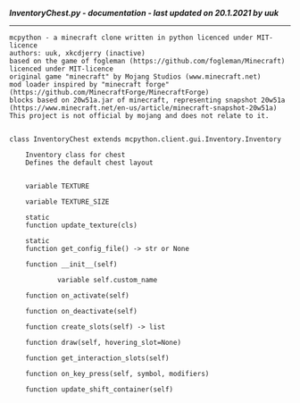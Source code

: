 ***InventoryChest.py - documentation - last updated on 20.1.2021 by uuk***
___

    mcpython - a minecraft clone written in python licenced under MIT-licence
    authors: uuk, xkcdjerry (inactive)
    based on the game of fogleman (https://github.com/fogleman/Minecraft) licenced under MIT-licence
    original game "minecraft" by Mojang Studios (www.minecraft.net)
    mod loader inspired by "minecraft forge" (https://github.com/MinecraftForge/MinecraftForge)
    blocks based on 20w51a.jar of minecraft, representing snapshot 20w51a
    (https://www.minecraft.net/en-us/article/minecraft-snapshot-20w51a)
    This project is not official by mojang and does not relate to it.


    class InventoryChest extends mcpython.client.gui.Inventory.Inventory
        
        Inventory class for chest
        Defines the default chest layout


        variable TEXTURE

        variable TEXTURE_SIZE

        static
        function update_texture(cls)

        static
        function get_config_file() -> str or None

        function __init__(self)

                variable self.custom_name

        function on_activate(self)

        function on_deactivate(self)

        function create_slots(self) -> list

        function draw(self, hovering_slot=None)

        function get_interaction_slots(self)

        function on_key_press(self, symbol, modifiers)

        function update_shift_container(self)